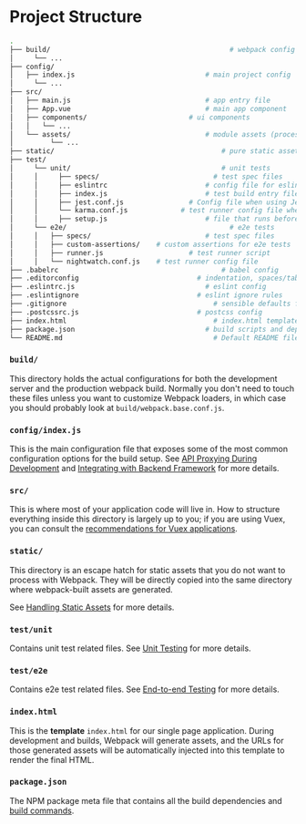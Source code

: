 # Project Structure

``` bash
.
├── build/                                            # webpack config files
│     └── ...
├── config/
│   ├── index.js                                # main project config
│     └── ...
├── src/
│   ├── main.js                                 # app entry file
│   ├── App.vue                                 # main app component
│   ├── components/                         # ui components
│   │   └── ...
│   └── assets/                                 # module assets (processed by webpack)
│         └── ...
├── static/                                         # pure static assets (directly copied)
├── test/
│     └── unit/                                     # unit tests
│     │     ├── specs/                            # test spec files
│     │     ├── eslintrc                        # config file for eslint with extra settings only for unit tests
│     │     ├── index.js                        # test build entry file
│     │     ├── jest.conf.js                # Config file when using Jest for unit tests
│     │     └── karma.conf.js             # test runner config file when using Karma for unit tests
│     │     ├── setup.js                        # file that runs before Jest runs your unit tests
│     └── e2e/                                        # e2e tests
│     │   ├── specs/                            # test spec files
│     │   ├── custom-assertions/    # custom assertions for e2e tests
│     │   ├── runner.js                     # test runner script
│     │   └── nightwatch.conf.js    # test runner config file
├── .babelrc                                        # babel config
├── .editorconfig                             # indentation, spaces/tabs and similar settings for your editor
├── .eslintrc.js                                # eslint config
├── .eslintignore                             # eslint ignore rules
├── .gitignore                                    # sensible defaults for gitignore
├── .postcssrc.js                             # postcss config
├── index.html                                    # index.html template
├── package.json                                # build scripts and dependencies
└── README.md                                     # Default README file
```

### `build/`

This directory holds the actual configurations for both the development server and the production webpack build. Normally you don't need to touch these files unless you want to customize Webpack loaders, in which case you should probably look at `build/webpack.base.conf.js`.

### `config/index.js`

This is the main configuration file that exposes some of the most common configuration options for the build setup. See [API Proxying During Development](proxy.md) and [Integrating with Backend Framework](backend.md) for more details.

### `src/`

This is where most of your application code will live in. How to structure everything inside this directory is largely up to you; if you are using Vuex, you can consult the [recommendations for Vuex applications](http://vuex.vuejs.org/en/structure.html).

### `static/`

This directory is an escape hatch for static assets that you do not want to process with Webpack. They will be directly copied into the same directory where webpack-built assets are generated.

See [Handling Static Assets](static.md) for more details.

### `test/unit`

Contains unit test related files. See [Unit Testing](unit.md) for more details.

### `test/e2e`

Contains e2e test related files. See [End-to-end Testing](e2e.md) for more details.

### `index.html`

This is the **template** `index.html` for our single page application. During development and builds, Webpack will generate assets, and the URLs for those generated assets will be automatically injected into this template to render the final HTML.

### `package.json`

The NPM package meta file that contains all the build dependencies and [build commands](commands.md).
